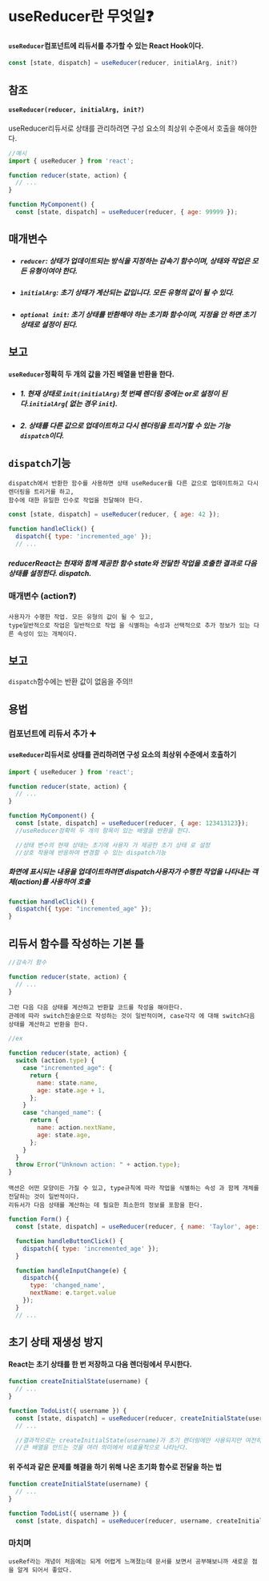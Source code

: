 # useReducer란 무엇일❓

#### `useReducer`컴포넌트에 리듀서를 추가할 수 있는 React Hook이다.

```js
const [state, dispatch] = useReducer(reducer, initialArg, init?)
```

## 참조

#### `useReducer(reducer, initialArg, init?)`

useReducer리듀서로 상태를 관리하려면 구성 요소의 최상위 수준에서 호출을 해야한다.

```js
//예시
import { useReducer } from 'react';

function reducer(state, action) {
  // ...
}

function MyComponent() {
  const [state, dispatch] = useReducer(reducer, { age: 99999 });
```

## 매개변수

- ##### `reducer`: 상태가 업데이트되는 방식을 지정하는 감속기 함수이며, 상태와 작업은 모든 유형이여야 한다.

* ##### `ìnitialArg`: 초기 상태가 계산되는 값입니다. 모든 유형의 값이 될 수 있다.

- ##### `optional init`: 초기 상태를 반환해야 하는 초기화 함수이며, 지정을 안 하면 초기 상태로 설정이 된다.

## 보고

#### `useReducer`정확히 두 개의 값을 가진 배열을 반환을 한다.

- ##### 1. 현재 상태로 `init(initialArg)`첫 번째 렌더링 중에는 or로 설정이 된다.`initialArg`( 없는 경우 `init`).

- ##### 2. 상태를 다른 값으로 업데이트하고 다시 렌더링을 트리거할 수 있는 기능 `dispatch`이다.

## `dispatch`기능

    dispatch에서 반환한 함수를 사용하면 상태 useReducer를 다른 값으로 업데이트하고 다시 렌더링을 트리거를 하고,
    함수에 대한 유일한 인수로 작업을 전달해야 한다.

```js
const [state, dispatch] = useReducer(reducer, { age: 42 });

function handleClick() {
  dispatch({ type: 'incremented_age' });
  // ...
```

##### reducerReact는 현재와 함께 제공한 함수 state와 전달한 작업을 호출한 결과로 다음 상태를 설정한다. dispatch.

### 매개변수 (action❓)

    사용자가 수행한 작업. 모든 유형의 값이 될 수 있고,
    type일반적으로 작업은 일반적으로 작업 을 식별하는 속성과 선택적으로 추가 정보가 있는 다른 속성이 있는 개체이다.

## 보고

`dispatch`함수에는 반환 값이 없음을 주의!!

## 용법

### 컴포넌트에 리듀서 추가 ➕

#### `useReducer`리듀서로 상태를 관리하려면 구성 요소의 최상위 수준에서 호출하기

```js
import { useReducer } from 'react';

function reducer(state, action) {
  // ...
}

function MyComponent() {
  const [state, dispatch] = useReducer(reducer, { age: 123413123});
  //useReducer정확히 두 개의 항목이 있는 배열을 반환을 한다.

  //상태 변수의 현재 상태는 초기에 사용자 가 제공한 초기 상태 로 설정
  //상호 작용에 반응하여 변경할 수 있는 dispatch기능
```

##### 화면에 표시되는 내용을 업데이트하려면 dispatch사용자가 수행한 작업을 나타내는 객체(action)를 사용하여 호출

```js
function handleClick() {
  dispatch({ type: "incremented_age" });
}
```

## 리듀서 함수를 작성하는 기본 틀

```js
//감속기 함수

function reducer(state, action) {
  // ...
}
```

    그런 다음 다음 상태를 계산하고 반환할 코드를 작성을 해야한다.
    관례에 따라 switch진술문으로 작성하는 것이 일반적이며, case각각 에 대해 switch다음 상태를 계산하고 반환을 한다.

```js
//ex

function reducer(state, action) {
  switch (action.type) {
    case "incremented_age": {
      return {
        name: state.name,
        age: state.age + 1,
      };
    }
    case "changed_name": {
      return {
        name: action.nextName,
        age: state.age,
      };
    }
  }
  throw Error("Unknown action: " + action.type);
}
```

    액션은 어떤 모양이든 가질 수 있고, type규칙에 따라 작업을 식별하는 속성 과 함께 개체를 전달하는 것이 일반적이다.
    리듀서가 다음 상태를 계산하는 데 필요한 최소한의 정보를 포함을 한다.

```js
function Form() {
  const [state, dispatch] = useReducer(reducer, { name: 'Taylor', age: 42 });

  function handleButtonClick() {
    dispatch({ type: 'incremented_age' });
  }

  function handleInputChange(e) {
    dispatch({
      type: 'changed_name',
      nextName: e.target.value
    });
  }
  // ...
```

## 초기 상태 재생성 방지

#### React는 초기 상태를 한 번 저장하고 다음 렌더링에서 무시한다.

```js
function createInitialState(username) {
  // ...
}

function TodoList({ username }) {
  const [state, dispatch] = useReducer(reducer, createInitialState(username));
  // ...

  //결과적으로는 createInitialState(username)가 초기 렌더링에만 사용되지만 여전히 모든 렌더링에서 이 함수를 호출을 하고 있다.
  //큰 배열을 만드는 것을 여러 의미에서 비효율적으로 나타난다.
```

#### 위 주석과 같은 문제를 해결을 하기 위해 나온 초기화 함수로 전달을 하는 법

```js
function createInitialState(username) {
  // ...
}

function TodoList({ username }) {
  const [state, dispatch] = useReducer(reducer, username, createInitialState);
```

### 마치며

    useRef라는 개념이 처음에는 되게 어렵게 느껴졌는데 문서를 보면서 공부해보니까 새로운 점을 알게 되어서 좋았다.
